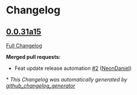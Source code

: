 # Changelog

## [0.0.31a15](https://github.com/NeonDaniel/ovos_utils/tree/HEAD)

[Full Changelog](https://github.com/NeonDaniel/ovos_utils/compare/25fe462e3c19a58f32dc1fd940bf7c96fc18e6de...HEAD)

**Merged pull requests:**

- Feat update release automation [\#2](https://github.com/NeonDaniel/ovos_utils/pull/2) ([NeonDaniel](https://github.com/NeonDaniel))



\* *This Changelog was automatically generated by [github_changelog_generator](https://github.com/github-changelog-generator/github-changelog-generator)*
